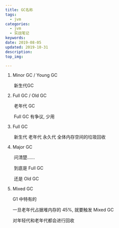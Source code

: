```yaml
---
title: GC名称
tags:
  - jvm
categories:
  - jvm
  - 实战笔记
keywords: 
date: 2019-08-05
updated: 2019-10-31
description: 
top_img:

---
```




1. Minor GC / Young GC

   ​	新生代GC

2. Full GC  /  Old GC

   ​	老年代 GC  

   ​	Full GC 有争议, 少用

3. Full GC

   ​    新生代 老年代 永久代 全体内存空间的垃圾回收

4. Major GC

   ​    问清楚......

   ​	到底是 Full GC

   ​	还是     Old GC

5. Mixed GC

   G1 中特有的

   一旦老年代占据堆内存的 45%, 就要触发 Mixed GC

   对年轻代和老年代都会进行回收

